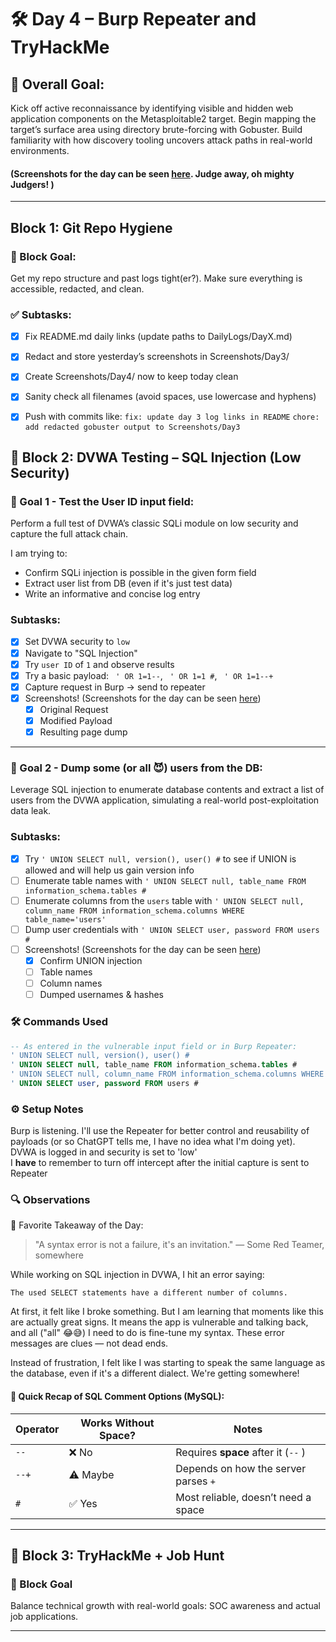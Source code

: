 # 🛠️ Day 4 – Burp Repeater and TryHackMe

## 🎯 Overall Goal:

Kick off active reconnaissance by identifying visible and hidden web application components on the Metasploitable2 target. Begin mapping the target’s surface area using directory brute-forcing with Gobuster. Build familiarity with how discovery tooling uncovers attack paths in real-world environments.

#### (Screenshots for the day can be seen [here](../Screenshots/Day4.md). Judge away, oh mighty Judgers! )

---

## Block 1: Git Repo Hygiene

### 🎯 Block Goal:

Get my repo structure and past logs tight(er?). Make sure everything is accessible, redacted, and clean.

### ✅ Subtasks:

- [x] Fix README.md daily links (update paths to DailyLogs/DayX.md)

- [x] Redact and store yesterday’s screenshots in Screenshots/Day3/

- [x] Create Screenshots/Day4/ now to keep today clean

- [x] Sanity check all filenames (avoid spaces, use lowercase and hyphens)

- [x] Push with commits like:
      `fix: update day 3 log links in README`
      `chore: add redacted gobuster output to Screenshots/Day3`

## 🧩 Block 2: DVWA Testing – SQL Injection (Low Security)

### 🎯 Goal 1 - Test the User ID input field:

Perform a full test of DVWA’s classic SQLi module on low security and capture the full attack chain.

I am trying to:

- Confirm SQLi injection is possible in the given form field
- Extract user list from DB (even if it's just test data)
- Write an informative and concise log entry

### Subtasks:

- [x] Set DVWA security to `low`
- [x] Navigate to "SQL Injection"
- [x] Try `user ID` of `1` and observe results
- [x] Try a basic payload: ` ' OR 1=1--`, ` ' OR 1=1 #`, ` ' OR 1=1--+`
- [x] Capture request in Burp -> send to repeater
- [x] Screenshots! (Screenshots for the day can be seen [here](../Screenshots/Day4.md))
  - [x] Original Request
  - [x] Modified Payload
  - [x] Resulting page dump

---

### 🎯 Goal 2 - Dump some (or all 😈) users from the DB:

Leverage SQL injection to enumerate database contents and extract a list of users from the DVWA application, simulating a real-world post-exploitation data leak.

### Subtasks:

- [x] Try `' UNION SELECT null, version(), user() #` to see if UNION is allowed and will help us gain version info
- [ ] Enumerate table names with `' UNION SELECT null, table_name FROM information_schema.tables #`
- [ ] Enumerate columns from the `users` table with `' UNION SELECT null, column_name FROM information_schema.columns WHERE table_name='users'`
- [ ] Dump user credentials with `' UNION SELECT user, password FROM users #`
- [ ] Screenshots! (Screenshots for the day can be seen [here](../Screenshots/Day4.md))
  - [x] Confirm UNION injection
  - [ ] Table names
  - [ ] Column names
  - [ ] Dumped usernames & hashes

### 🛠️ Commands Used

```sql
-- As entered in the vulnerable input field or in Burp Repeater:
' UNION SELECT null, version(), user() #
' UNION SELECT null, table_name FROM information_schema.tables #
' UNION SELECT null, column_name FROM information_schema.columns WHERE table_name='users' #
' UNION SELECT user, password FROM users #

```

### ⚙️ Setup Notes

Burp is listening. I'll use the Repeater for better control and reusability of payloads (or so ChatGPT tells me, I have no idea what I'm doing yet).  
DVWA is logged in and security is set to 'low'  
I **have** to remember to turn off intercept after the initial capture is sent to Repeater

### 🔍 Observations

💬 Favorite Takeaway of the Day:

> "A syntax error is not a failure, it's an invitation."
> — Some Red Teamer, somewhere

While working on SQL injection in DVWA, I hit an error saying:

`The used SELECT statements have a different number of columns.`

At first, it felt like I broke something. But I am learning that moments like this are actually great signs. It means the app is vulnerable and talking back, and all ("all" 😂😅) I need to do is fine-tune my syntax. These error messages are clues — not dead ends.

Instead of frustration, I felt like I was starting to speak the same language as the database, even if it's a different dialect. We're getting somewhere!

#### 🧠 Quick Recap of SQL Comment Options (MySQL):

| Operator | Works Without Space? | Notes                                |
| -------- | -------------------- | ------------------------------------ |
| `--`     | ❌ No                | Requires **space** after it (`--` )  |
| `--+`    | ⚠️ Maybe             | Depends on how the server parses `+` |
| `#`      | ✅ Yes               | Most reliable, doesn’t need a space  |

---

## 🧩 Block 3: TryHackMe + Job Hunt

### 🎯 Block Goal

Balance technical growth with real-world goals: SOC awareness and actual job applications.

---
